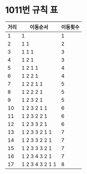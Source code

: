 1011번 규칙 표
=====================
|거리|이동순서|이동횟수|
|---|---|---|
|1|1|1|
|2|1 1|2|
|3|1 1 1|3|
|4|1 2 1|3|
|5|1 2 1 1|4|
|6|1 2 2 1|4|
|7|1 2 2 1 1|5|
|8|1 2 2 2 1|5|
|9|1 2 3 2 1|5|
|10|1 2 3 2 1 1|6|
|11|1 2 3 2 2 1|6|
|12|1 2 3 3 2 1|6|
|13|1 2 3 3 2 1 1|7|
|14|1 2 3 3 2 2 1|7|
|15|1 2 3 3 3 2 1|7|
|16|1 2 3 4 3 2 1|7|
|17|1 2 3 4 3 2 1 1|8|
